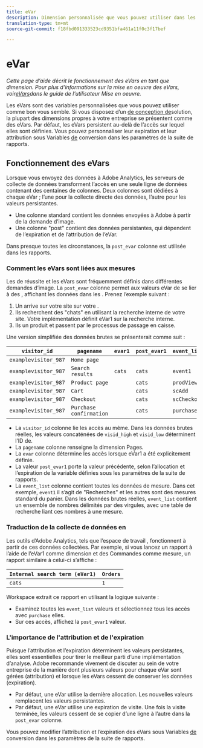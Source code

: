 ```yaml
---
title: eVar
description: Dimension personnalisée que vous pouvez utiliser dans les  de.
translation-type: tm+mt
source-git-commit: f18fbd091333523cd9351bfa461a11f0c3f17bef

---
```



# eVar

*Cette page d’aide décrit le fonctionnement des eVars en tant que dimension. Pour plus d’informations sur la mise en oeuvre des eVars, voir[eVars](/help/implement/vars/page-vars/evar.md)dans le guide de l’utilisateur Mise en oeuvre.*

Les eVars sont des variables personnalisées que vous pouvez utiliser comme bon vous semble. Si vous disposez d’un [de conception de](/help/implement/prepare/solution-design.md)solution, la plupart des dimensions propres à votre entreprise se présentent comme des eVars. Par défaut, les eVars persistent au-delà de l’accès sur lequel elles sont définies. Vous pouvez personnaliser leur expiration et leur attribution sous Variables [de](/help/admin/admin/conversion-var-admin/conversion-var-admin.md) conversion dans les paramètres de la suite de rapports.

## Fonctionnement des eVars

Lorsque vous envoyez des données à Adobe Analytics, les serveurs de collecte de données transforment l’accès en une seule ligne de données contenant des centaines de colonnes. Deux colonnes sont dédiées à chaque eVar ; l’une pour la collecte directe des données, l’autre pour les valeurs persistantes.

* Une colonne standard contient les données envoyées à Adobe à partir de la demande d’image.
* Une colonne &quot;post&quot; contient des données persistantes, qui dépendent de l’expiration et de l’attribution de l’eVar.

Dans presque toutes les circonstances, la `post_evar` colonne est utilisée dans les rapports.

### Comment les eVars sont liées aux mesures

Les  de réussite et les eVars sont fréquemment définis dans différentes demandes d’image. La `post_evar` colonne permet aux valeurs eVar de se lier à des , affichant les données dans les . Prenez l’exemple suivant :

1. Un arrive sur votre site sur votre .
2. Ils recherchent des &quot;chats&quot; en utilisant la recherche interne de votre site. Votre implémentation définit eVar1 sur la recherche interne.
3. Ils  un produit et passent par le processus de passage en caisse.

Une version simplifiée des données brutes se présenterait comme suit :

| `visitor_id` | `pagename` | `evar1` | `post_evar1` | `event_list` |
| --- | --- | --- | --- | --- |
| `examplevisitor_987` | `Home page` |  |  |  |
| `examplevisitor_987` | `Search results` | `cats` | `cats` | `event1` |
| `examplevisitor_987` | `Product page` |  | `cats` | `prodView` |
| `examplevisitor_987` | `Cart` |  | `cats` | `scAdd` |
| `examplevisitor_987` | `Checkout` |  | `cats` | `scCheckout` |
| `examplevisitor_987` | `Purchase confirmation` |  | `cats` | `purchase` |

* La `visitor_id` colonne lie les accès au même. Dans les données brutes réelles, les valeurs concaténées de `visid_high` et `visid_low` déterminent l’ID de.
* La `pagename` colonne renseigne la dimension Pages.
* La `evar` colonne détermine les accès lorsque eVar1 a été explicitement définie.
* La valeur `post_evar1` porte la valeur précédente, selon l’allocation et l’expiration de la variable définies sous les paramètres de la suite de rapports.
* La `event_list` colonne contient toutes les données de mesure. Dans cet exemple, `event1` il s’agit de &quot;Recherches&quot; et les autres  sont des mesures standard du panier. Dans les données brutes réelles, `event_list` contient un ensemble de nombres délimités par des virgules, avec une table de recherche liant ces nombres à une mesure.

### Traduction de la collecte de données en 

Les outils d’Adobe Analytics, tels que  l’espace de travail , fonctionnent à partir de ces données collectées. Par exemple, si vous lancez un rapport à l’aide de l’eVar1 comme dimension et des Commandes comme mesure, un rapport similaire à celui-ci s’affiche :

| `Internal search term (eVar1)` | `Orders` |
| --- | --- |
| `cats` | `1` |

 Workspace  extrait ce rapport en utilisant la logique suivante :

* Examinez toutes les `event_list` valeurs et sélectionnez tous les accès avec `purchase` elles.
* Sur ces accès, affichez la `post_evar1` valeur.

### L&#39;importance de l&#39;attribution et de l&#39;expiration

Puisque l’attribution et l’expiration déterminent les valeurs persistantes, elles sont essentielles pour tirer le meilleur parti d’une implémentation d’analyse. Adobe recommande vivement de discuter au sein de votre entreprise de la manière dont plusieurs valeurs pour chaque eVar sont gérées (attribution) et lorsque les eVars cessent de conserver les données (expiration).

* Par défaut, une eVar utilise la dernière allocation. Les nouvelles valeurs remplacent les valeurs persistantes.
* Par défaut, une eVar utilise une expiration de visite. Une fois la visite terminée, les valeurs cessent de se copier d’une ligne à l’autre dans la `post_evar` colonne.

Vous pouvez modifier l’attribution et l’expiration des eVars sous Variables [de](/help/admin/admin/conversion-var-admin/conversion-var-admin.md) conversion dans les paramètres de la suite de rapports.
